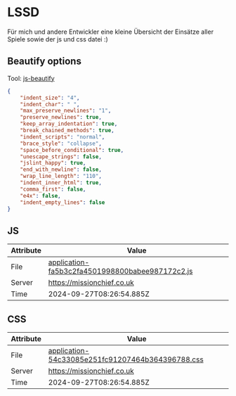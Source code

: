 # LSSD
Für mich und andere Entwickler eine kleine Übersicht der Einsätze aller Spiele sowie der js und css datei :)

<!-- automated -->
## Beautify options
Tool: [js-beautify](https://github.com/beautify-web/js-beautify)
```json
{
    "indent_size": "4",
    "indent_char": " ",
    "max_preserve_newlines": "1",
    "preserve_newlines": true,
    "keep_array_indentation": true,
    "break_chained_methods": true,
    "indent_scripts": "normal",
    "brace_style": "collapse",
    "space_before_conditional": true,
    "unescape_strings": false,
    "jslint_happy": true,
    "end_with_newline": false,
    "wrap_line_length": "110",
    "indent_inner_html": true,
    "comma_first": false,
    "e4x": false,
    "indent_empty_lines": false
}
```

## JS
| Attribute | Value |
| --------- | ----- |
| File      | [application-fa5b3c2fa4501998800babee987172c2.js](https://missionchief.co.uk/assets/application-fa5b3c2fa4501998800babee987172c2.js) |
| Server    | https://missionchief.co.uk |
| Time      | 2024-09-27T08:26:54.885Z |

## CSS
| Attribute | Value |
| --------- | ----- |
| File      | [application-54c33085e251fc91207464b364396788.css](https://missionchief.co.uk/assets/application-54c33085e251fc91207464b364396788.css) |
| Server    | https://missionchief.co.uk |
| Time      | 2024-09-27T08:26:54.885Z |
<!-- /automated -->
